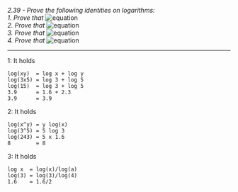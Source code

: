 *2.39 - Prove the following identities on logarithms:*  
*1. Prove that* ![equation](https://github.com/jonathantorres/adm/blob/master/ch2/img/2-39_1.png)  
*2. Prove that* ![equation](https://github.com/jonathantorres/adm/blob/master/ch2/img/2-39_2.png)  
*3. Prove that* ![equation](https://github.com/jonathantorres/adm/blob/master/ch2/img/2-39_3.png)  
*4. Prove that* ![equation](https://github.com/jonathantorres/adm/blob/master/ch2/img/2-39_4.png)
***
1: It holds  
```
log(xy)  = log x + log y
log(3x5) = log 3 + log 5
log(15)  = log 3 + log 5
3.9      = 1.6 + 2.3
3.9      = 3.9
```
2: It holds  
```
log(x^y) = y log(x)
log(3^5) = 5 log 3
log(243) = 5 x 1.6
8        = 8
```
3: It holds  
```
log x  = log(x)/log(a)
log(3) = log(3)/log(4)
1.6    = 1.6/2
```
